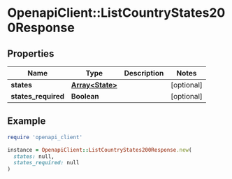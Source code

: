 # OpenapiClient::ListCountryStates200Response

## Properties

| Name | Type | Description | Notes |
| ---- | ---- | ----------- | ----- |
| **states** | [**Array&lt;State&gt;**](State.md) |  | [optional] |
| **states_required** | **Boolean** |  | [optional] |

## Example

```ruby
require 'openapi_client'

instance = OpenapiClient::ListCountryStates200Response.new(
  states: null,
  states_required: null
)
```


